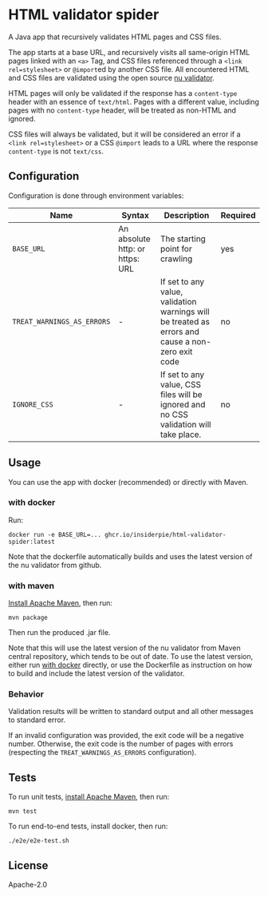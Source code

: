 # HTML validator spider

A Java app that recursively validates HTML pages and CSS files.

The app starts at a base URL, and recursively visits all same-origin HTML pages linked with an `<a>` Tag, and CSS files referenced through a `<link rel=stylesheet>` or `@import`ed by another CSS file. All encountered HTML and CSS files are validated using the open source [nu validator](https://validator.nu/).

HTML pages will only be validated if the response has a `content-type` header with an essence of `text/html`. Pages with a different value, including pages with no `content-type` header, will be treated as non-HTML and ignored.

CSS files will always be validated, but it will be considered an error if a `<link rel=stylesheet>` or a CSS `@import` leads to a URL where the response `content-type` is not `text/css`.

## Configuration

Configuration is done through environment variables:

| Name                       | Syntax                          | Description                                                                                       | Required |
|----------------------------|---------------------------------|---------------------------------------------------------------------------------------------------|----------|
| `BASE_URL`                 | An absolute http: or https: URL | The starting point for crawling                                                                   | yes      |
| `TREAT_WARNINGS_AS_ERRORS` | -                               | If set to any value, validation warnings will be treated as errors and cause a non-zero exit code | no       |
| `IGNORE_CSS`               | -                               | If set to any value, CSS files will be ignored and no CSS validation will take place.             | no       |

## Usage

You can use the app with docker (recommended) or directly with Maven.

### with docker

Run:

```commandline
docker run -e BASE_URL=... ghcr.io/insiderpie/html-validator-spider:latest
```

Note that the dockerfile automatically builds and uses the latest version of the nu validator from github.

### with maven

[Install Apache Maven](https://maven.apache.org/install.html), then run:

```commandline
mvn package
```

Then run the produced .jar file.

Note that this will use the latest version of the nu validator from Maven central repository, which tends to be out of date. To use the latest version, either run [with docker](#with-docker) directly, or use the Dockerfile as instruction on how to build and include the latest version of the validator.  

### Behavior

Validation results will be written to standard output and all other messages to standard error. 

If an invalid configuration was provided, the exit code will be a negative number. Otherwise, the exit code is the number of pages with errors (respecting the `TREAT_WARNINGS_AS_ERRORS` configuration).

## Tests

To run unit tests, [install Apache Maven](https://maven.apache.org/install.html), then run:

```commandline
mvn test
```

To run end-to-end tests, install docker, then run:

```commandline
./e2e/e2e-test.sh
```

## License

Apache-2.0
